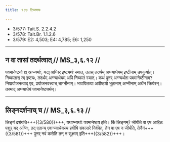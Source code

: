 ```yaml
---
title: १८७ टिप्पणयः

---
```

- 3/577: Tait.S. 2.2.4.2
- 3/578: Tait.Br. 1.1.2.6
- 3/579: E2: 4,503; E4: 4,785; E6: 1,250

____________________________________________


## न वा तासां तदर्थत्वात् // MS_३,६.१२ //

पवमानेष्टयो ह्य् अग्न्यर्थाः, यद्य् अग्निर् इष्ट्यर्थः स्यात्, ततस् तदर्थम् अग्न्याधेयम् इष्टीनाम् उपकुर्यात्। निष्फलास् त्व् इष्टयः, तदर्थम् अग्न्याधेयम् अपि निष्फलं स्यात्। कथं पुनर् अग्न्यर्थता पवमानेष्टीनाम्? निष्प्रयोजनत्वाद् एव, प्रयोजनवत्त्वाच् चाग्नीनाम्। भावयितव्या अपीष्टयो भूतानाम् अग्नीनाम् अर्थेन क्रियेरन्। तस्माद् अग्न्याधेयं पवमानेष्ट्यर्थम्।


____________________________________________


## लिङ्गदर्शनाच् च // MS_३,६.१३ //

लिङ्गं दर्शयति+++({3/580})+++, यथाग्न्यर्थाः पवमानेष्टय इति। किं लिङ्गम्? जीर्यति वा एष आहितः पशुर् यद् अग्निः, तद् एतान्य् एवाग्न्याधेयस्य हवींषि संवत्सरे निर्वपेत्, तेन वा एष न जीर्यति, तेनैनं+++({3/581})+++ पुनर् नवं करोति तन् न सूक्ष्मम् इति+++({3/582})+++।